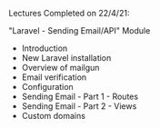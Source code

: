 Lectures Completed on 22/4/21:

"Laravel - Sending Email/API" Module
* Introduction
* New Laravel installation
* Overview of mailgun
* Email verification
* Configuration
* Sending Email - Part 1 - Routes
* Sending Email - Part 2 - Views
* Custom domains